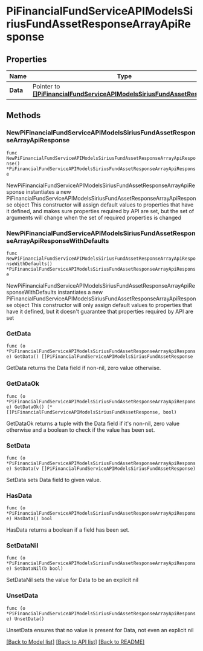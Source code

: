 # PiFinancialFundServiceAPIModelsSiriusFundAssetResponseArrayApiResponse

## Properties

Name | Type | Description | Notes
------------ | ------------- | ------------- | -------------
**Data** | Pointer to [**[]PiFinancialFundServiceAPIModelsSiriusFundAssetResponse**](PiFinancialFundServiceAPIModelsSiriusFundAssetResponse.md) |  | [optional] 

## Methods

### NewPiFinancialFundServiceAPIModelsSiriusFundAssetResponseArrayApiResponse

`func NewPiFinancialFundServiceAPIModelsSiriusFundAssetResponseArrayApiResponse() *PiFinancialFundServiceAPIModelsSiriusFundAssetResponseArrayApiResponse`

NewPiFinancialFundServiceAPIModelsSiriusFundAssetResponseArrayApiResponse instantiates a new PiFinancialFundServiceAPIModelsSiriusFundAssetResponseArrayApiResponse object
This constructor will assign default values to properties that have it defined,
and makes sure properties required by API are set, but the set of arguments
will change when the set of required properties is changed

### NewPiFinancialFundServiceAPIModelsSiriusFundAssetResponseArrayApiResponseWithDefaults

`func NewPiFinancialFundServiceAPIModelsSiriusFundAssetResponseArrayApiResponseWithDefaults() *PiFinancialFundServiceAPIModelsSiriusFundAssetResponseArrayApiResponse`

NewPiFinancialFundServiceAPIModelsSiriusFundAssetResponseArrayApiResponseWithDefaults instantiates a new PiFinancialFundServiceAPIModelsSiriusFundAssetResponseArrayApiResponse object
This constructor will only assign default values to properties that have it defined,
but it doesn't guarantee that properties required by API are set

### GetData

`func (o *PiFinancialFundServiceAPIModelsSiriusFundAssetResponseArrayApiResponse) GetData() []PiFinancialFundServiceAPIModelsSiriusFundAssetResponse`

GetData returns the Data field if non-nil, zero value otherwise.

### GetDataOk

`func (o *PiFinancialFundServiceAPIModelsSiriusFundAssetResponseArrayApiResponse) GetDataOk() (*[]PiFinancialFundServiceAPIModelsSiriusFundAssetResponse, bool)`

GetDataOk returns a tuple with the Data field if it's non-nil, zero value otherwise
and a boolean to check if the value has been set.

### SetData

`func (o *PiFinancialFundServiceAPIModelsSiriusFundAssetResponseArrayApiResponse) SetData(v []PiFinancialFundServiceAPIModelsSiriusFundAssetResponse)`

SetData sets Data field to given value.

### HasData

`func (o *PiFinancialFundServiceAPIModelsSiriusFundAssetResponseArrayApiResponse) HasData() bool`

HasData returns a boolean if a field has been set.

### SetDataNil

`func (o *PiFinancialFundServiceAPIModelsSiriusFundAssetResponseArrayApiResponse) SetDataNil(b bool)`

 SetDataNil sets the value for Data to be an explicit nil

### UnsetData
`func (o *PiFinancialFundServiceAPIModelsSiriusFundAssetResponseArrayApiResponse) UnsetData()`

UnsetData ensures that no value is present for Data, not even an explicit nil

[[Back to Model list]](../README.md#documentation-for-models) [[Back to API list]](../README.md#documentation-for-api-endpoints) [[Back to README]](../README.md)


